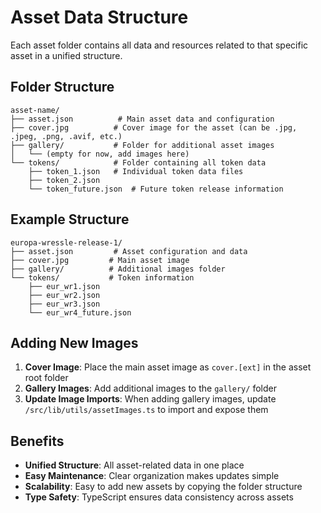 # Asset Data Structure

Each asset folder contains all data and resources related to that specific asset in a unified structure.

## Folder Structure

```
asset-name/
├── asset.json          # Main asset data and configuration
├── cover.jpg          # Cover image for the asset (can be .jpg, .jpeg, .png, .avif, etc.)
├── gallery/           # Folder for additional asset images
│   └── (empty for now, add images here)
└── tokens/            # Folder containing all token data
    ├── token_1.json   # Individual token data files
    ├── token_2.json
    └── token_future.json  # Future token release information
```

## Example Structure

```
europa-wressle-release-1/
├── asset.json         # Asset configuration and data
├── cover.jpg         # Main asset image
├── gallery/          # Additional images folder
└── tokens/           # Token information
    ├── eur_wr1.json
    ├── eur_wr2.json
    ├── eur_wr3.json
    └── eur_wr4_future.json
```

## Adding New Images

1. **Cover Image**: Place the main asset image as `cover.[ext]` in the asset root folder
2. **Gallery Images**: Add additional images to the `gallery/` folder
3. **Update Image Imports**: When adding gallery images, update `/src/lib/utils/assetImages.ts` to import and expose them

## Benefits

- **Unified Structure**: All asset-related data in one place
- **Easy Maintenance**: Clear organization makes updates simple
- **Scalability**: Easy to add new assets by copying the folder structure
- **Type Safety**: TypeScript ensures data consistency across assets